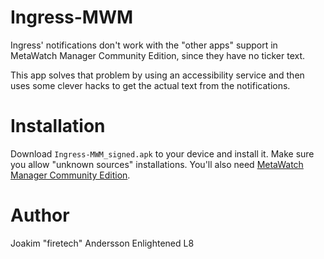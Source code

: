 Ingress-MWM
===========
Ingress' notifications don't work with the "other apps" support in MetaWatch
Manager Community Edition, since they have no ticker text.

This app solves that problem by using an accessibility service and then uses
some clever hacks to get the actual text from the notifications.

Installation
============
Download `Ingress-MWM_signed.apk` to your device and install it.
Make sure you allow "unknown sources" installations.
You'll also need [MetaWatch Manager Community Edition](https://play.google.com/store/apps/details?id=org.metawatch.communityedition).

Author
======
Joakim "firetech" Andersson
Enlightened L8
